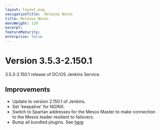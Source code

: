 ```yaml
---
layout: layout.pug
navigationTitle:  Release Notes
title: Release Notes
menuWeight: 120
excerpt:
featureMaturity:
enterprise: false
---
```


<!-- This source repo for this topic is https://github.com/mesosphere/dcos-jenkins-service -->

# Version 3.5.3-2.150.1

3.5.3-2.150.1 release of DC/OS Jenkins Service.

## Improvements
- Update to version 2.150.1 of Jenkins.
- Set 'keepalive' for NGINX.
- Switch to Spartan addresses for the Mesos Master to make connection to the Mesos leader resilient to failovers.
- Bump all bundled plugins. See [here](https://github.com/mesosphere/dcos-jenkins-service#included-in-this-repo)
